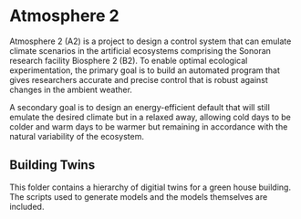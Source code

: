# Atmosphere 2
Atmosphere 2 (A2) is a project to design a control system that can emulate climate scenarios in the artificial ecosystems comprising the Sonoran research facility Biosphere 2 (B2). To enable optimal ecological experimentation, the primary goal is to build an automated program that gives researchers accurate and precise control that is robust against changes in the ambient weather.

A secondary goal is to design an energy-efficient default that will still emulate the desired climate but in a relaxed away, allowing cold days to be colder and warm days to be warmer but remaining in accordance with the natural variability of the ecosystem.

## Building Twins
This folder contains a hierarchy of digitial twins for a green house building. The scripts used to generate models and the models themselves are included.
